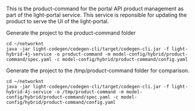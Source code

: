 This is the product-command for the portal API product management as part of the light-portal service. This service is reponsible for updating the product to serve the UI of the light-portal.

Generate the project to the product-command folder

```
cd ~/networknt
java -jar light-codegen/codegen-cli/target/codegen-cli.jar -f light-hybrid-4j-service -o product-command -m model-config/hybrid/product-command/spec.yaml -c model-config/hybrid/product-command/config.yaml
```

Generate the project to the /tmp/product-command folder for comparison. 

```
cd ~/networknt
java -jar light-codegen/codegen-cli/target/codegen-cli.jar -f light-hybrid-4j-service -o /tmp/product-command -m model-config/hybrid/product-command/spec.yaml -c model-config/hybrid/product-command/config.yaml
```
